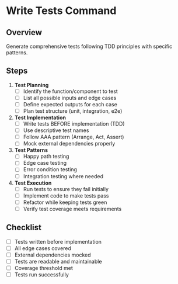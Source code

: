 # Write Tests Command

## Overview
Generate comprehensive tests following TDD principles with specific patterns.

## Steps
1. **Test Planning**
   - [ ] Identify the function/component to test
   - [ ] List all possible inputs and edge cases
   - [ ] Define expected outputs for each case
   - [ ] Plan test structure (unit, integration, e2e)

2. **Test Implementation**
   - [ ] Write tests BEFORE implementation (TDD)
   - [ ] Use descriptive test names
   - [ ] Follow AAA pattern (Arrange, Act, Assert)
   - [ ] Mock external dependencies properly

3. **Test Patterns**
   - [ ] Happy path testing
   - [ ] Edge case testing
   - [ ] Error condition testing
   - [ ] Integration testing where needed

4. **Test Execution**
   - [ ] Run tests to ensure they fail initially
   - [ ] Implement code to make tests pass
   - [ ] Refactor while keeping tests green
   - [ ] Verify test coverage meets requirements

## Checklist
- [ ] Tests written before implementation
- [ ] All edge cases covered
- [ ] External dependencies mocked
- [ ] Tests are readable and maintainable
- [ ] Coverage threshold met
- [ ] Tests run successfully

